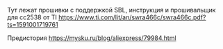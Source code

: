 Тут лежат прошивки с поддержкой SBL, инструкция и прошивальщик для сс2538 от TI https://www.ti.com/lit/an/swra466c/swra466c.pdf?ts=1591001719761

Предистория https://mysku.ru/blog/aliexpress/79984.html
